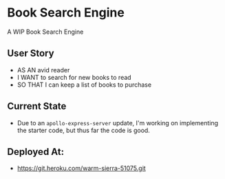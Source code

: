 # Book Search Engine

A WIP Book Search Engine

## User Story

- AS AN avid reader
- I WANT to search for new books to read
- SO THAT I can keep a list of books to purchase

## Current State

- Due to an `apollo-express-server` update, I'm working on implementing the starter code, but thus far the code is good.

## Deployed At:
- https://git.heroku.com/warm-sierra-51075.git
